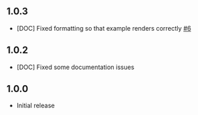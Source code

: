 ## 1.0.3
  - [DOC] Fixed formatting so that example renders correctly [#6](https://github.com/logstash-plugins/logstash-filter-age/pull/6)

## 1.0.2
  - [DOC] Fixed some documentation issues

## 1.0.0
  - Initial release
